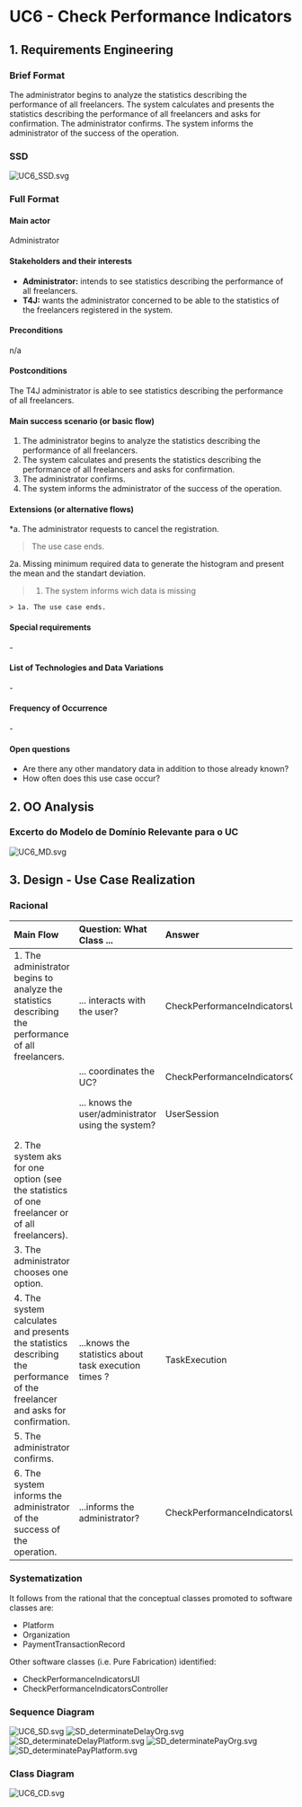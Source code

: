# UC6 - Check Performance Indicators

## 1. Requirements Engineering

### Brief Format

The administrator begins to analyze the statistics describing the performance of all freelancers. The system calculates and presents the statistics describing the performance of all freelancers and asks for confirmation. The administrator confirms. The system informs the administrator of the success of the operation.

### SSD
![UC6_SSD.svg](UC6_SSD.svg)


### Full Format

#### Main actor

Administrator

#### Stakeholders and their interests
* **Administrator:** intends to see statistics describing the performance of all freelancers.
* **T4J:** wants the administrator concerned to be able to the statistics of the freelancers registered in the system.

#### Preconditions
n/a

#### Postconditions
The T4J administrator is able to see statistics describing the performance of all freelancers.

#### Main success scenario (or basic flow)

1. The administrator begins to analyze the statistics describing the performance of all freelancers.
2. The system calculates and presents the statistics describing the performance of all freelancers and asks for confirmation.
3. The administrator confirms.
4. The system informs the administrator of the success of the operation.


#### Extensions (or alternative flows)

*a. The administrator requests to cancel the registration.

> The use case ends.
	
2a. Missing minimum required data to generate the histogram and present the mean and the standart deviation.
> 1. The system informs wich data is missing
>
	> 1a. The use case ends.

#### Special requirements
\-

#### List of Technologies and Data Variations
\-

#### Frequency of Occurrence
\-

#### Open questions

* Are there any other mandatory data in addition to those already known?
* How often does this use case occur?


## 2. OO Analysis

### Excerto do Modelo de Domínio Relevante para o UC

![UC6_MD.svg](UC6_MD.svg)


## 3. Design - Use Case Realization

### Racional

| Main Flow | Question: What Class ... | Answer  | Justification  |
|:--------------  |:---------------------- |:----------|:---------------------------- |
|1. The administrator begins to analyze the statistics describing the performance of all freelancers.|... interacts with the user?| CheckPerformanceIndicatorsUI |Pure Fabrication|
| |... coordinates the UC?| CheckPerformanceIndicatorsController |Controller|
| |... knows the user/administrator using the system?|UserSession|IE: cf. user management component documentation.|
|2. The system aks for one option (see the statistics of one freelancer or of all freelancers).||||
|3. The administrator chooses one option. ||||
|4. The system calculates and presents the statistics describing the performance of the freelancer and asks for confirmation.|...knows the statistics about task execution times ?|TaskExecution|IE:has it own data|
|5. The administrator confirms. ||||
|6. The system informs the administrator of the success of the operation.|...informs the administrator?|CheckPerformanceIndicatorsUI|Pure Fabrication|

             

### Systematization ##

 It follows from the rational that the conceptual classes promoted to software classes are:

 * Platform
 * Organization
 * PaymentTransactionRecord


Other software classes (i.e. Pure Fabrication) identified:  

 * CheckPerformanceIndicatorsUI  
 * CheckPerformanceIndicatorsController


###	Sequence Diagram

![UC6_SD.svg](UC6_SD.svg)
![SD_determinateDelayOrg.svg](SD_determinateDelayOrg.svg)
![SD_determinateDelayPlatform.svg](SD_determinateDelayPlatform.svg)
![SD_determinatePayOrg.svg](SD_determinatePayOrg.svg)
![SD_determinatePayPlatform.svg](SD_determinatePayPlatform.svg)


###	Class Diagram

![UC6_CD.svg](UC6_CD.svg)

